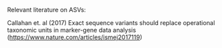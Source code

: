 Relevant literature on ASVs:

Callahan et. al (2017) Exact sequence variants should replace operational taxonomic units in marker-gene data analysis (https://www.nature.com/articles/ismej2017119)
